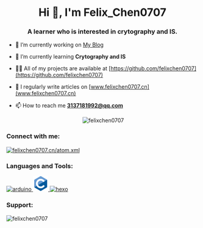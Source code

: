 <h1 align="center">Hi 👋, I'm Felix_Chen0707</h1>
<h3 align="center">A learner who is interested in crytography and IS.</h3>

- 🔭 I’m currently working on [My Blog](www.felixchen0707.cn)

- 🌱 I’m currently learning **Crytography and IS**

- 👨‍💻 All of my projects are available at [https://github.com/felixchen0707](https://github.com/felixchen0707)

- 📝 I regularly write articles on [www.felixchen0707.cn](www.felixchen0707.cn)

- 📫 How to reach me **3137181992@qq.com**

<p align="center">&nbsp;<img align="center" src="https://github-readme-stats.vercel.app/api?username=felixchen0707&show_icons=true&locale=en&theme=blue-green" alt="felixchen0707" /></p>


<h3 align="left">Connect with me:</h3>
<p align="left">
<a href="/felixchen0707.cn/atom.xml" target="blank"><img align="center" src="https://raw.githubusercontent.com/rahuldkjain/github-profile-readme-generator/master/src/images/icons/Social/rss.svg" alt="felixchen0707.cn/atom.xml" height="30" width="40" /></a>
</p>

<h3 align="left">Languages and Tools:</h3>
<p align="left"> <a href="https://www.arduino.cc/" target="_blank" rel="noreferrer"> <img src="https://cdn.worldvectorlogo.com/logos/arduino-1.svg" alt="arduino" width="40" height="40"/> </a> <a href="https://www.cprogramming.com/" target="_blank" rel="noreferrer"> <img src="https://raw.githubusercontent.com/devicons/devicon/master/icons/c/c-original.svg" alt="c" width="40" height="40"/> </a> <a href="hexo.io/" target="_blank" rel="noreferrer"> <img src="https://www.vectorlogo.zone/logos/hexoio/hexoio-icon.svg" alt="hexo" width="40" height="40"/> </a> </p>

<h3 align="left">Support:</h3>
<p><a href="https://www.buymeacoffee.com/felixchen0707"> <img align="left" src="https://cdn.buymeacoffee.com/buttons/v2/default-yellow.png" height="50" width="210" alt="felixchen0707" /></a></p><br><br>

